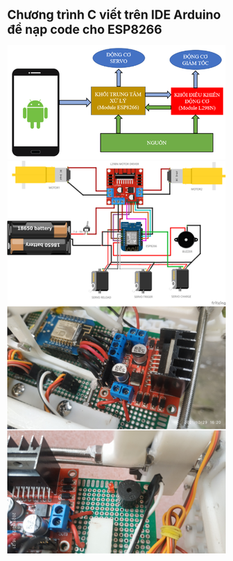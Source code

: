 # Chương trình C viết trên IDE Arduino để nạp code cho ESP8266
![alt text](so_do_khoi.png)
![alt text](so_do_nguyen_li.png)
![alt text](IMG_20211029_162032.jpg)
![alt text](IMG_20211029_162140.jpg)
